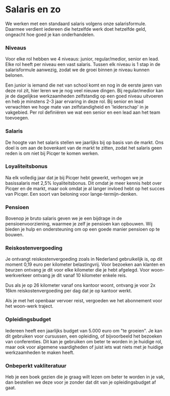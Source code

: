 # Salaris en zo
We werken met een standaard salaris volgens onze salarisformule. Daarmee verdient iedereen die hetzelfde werk doet hetzelfde geld, ongeacht hoe goed je kan onderhandelen. 

### Niveaus
Voor elke rol hebben we 4 niveaus: junior, regular/medior, senior en lead. Elke rol heeft per niveau een vast salaris. Tussen elk niveau is 1 stap in de salarisformule aanwezig, zodat we de groei binnen je niveau kunnen belonen.

Een junior is iemand die net van school komt en nog in de eerste jaren van deze rol zit, hier leren we je nog veel nieuwe dingen. Bij regular/medior kan je de dagelijkse werkzaamheden zelfstandig op een goed niveau uitvoeren en heb je minstens 2-3 jaar ervaring in deze rol. Bij senior en lead verwachten we hoge mate van zelfstandigheid en 'leiderschap' in je vakgebied. Per rol definiëren we wat een senior en een lead aan het team toevoegen.

### Salaris
De hoogte van het salaris stellen we jaarlijks bij op basis van de markt. Ons doel is om aan de bovenkant van de markt te zitten, zodat het salaris geen reden is om niet bij Picqer te komen werken.

### Loyaliteitsbonus
Na elk volledig jaar dat je bij Picqer hebt gewerkt, verhogen we je basissalaris met 2,5% loyaliteitsbonus. Dit omdat je meer kennis hebt over Picqer en de markt, maar ook omdat je al langer invloed hebt op het succes van Picqer. Een soort van beloning voor lange-termijn-denken.

### Pensioen
Bovenop je bruto salaris geven we je een bijdrage in de pensioenvoorziening, waarmee je zelf je pensioen kan opbouwen. Wij bieden je hulp en ondersteuning om op een goede manier pensioen op te bouwen.

### Reiskostenvergoeding
Je ontvangt reiskostenvergoeding zoals in Nederland gebruikelijk is, op dit moment 0,19 euro per kilometer belastingvrij. Voor bezoeken aan klanten en beurzen ontvang je dit voor elke kilometer die je hebt afgelegd. Voor woon-werkverkeer ontvang je dit vanaf 10 kilometer enkele reis.

Dus als je op 26 kilometer vanaf ons kantoor woont, ontvang je voor 2x 16km reiskostenvergoeding per dag dat je op kantoor werkt.

Als je met het openbaar vervoer reist, vergoeden we het abonnement voor het woon-werk traject.

### Opleidingsbudget
Iedereen heeft een jaarlijks budget van 5.000 euro om "te groeien". Je kan dit gebruiken voor cursussen, een opleiding, of bijvoorbeeld het bezoeken van conferenties. Dit kan je gebruiken om beter te worden in je huidige rol, maar ook voor algemene vaardigheden of juist iets wat niets met je huidige werkzaamheden te maken heeft.

### Onbeperkt vakliteratuur
Heb je een boek gezien die je graag wilt lezen om beter te worden in je vak, dan bestellen we deze voor je zonder dat dit van je opleidingsbudget af gaat.
